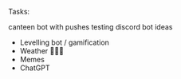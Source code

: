 Tasks:

canteen bot with pushes
testing
discord bot ideas
- Levelling bot / gamification
- Weather 🤷🏼‍♂️
- Memes
- ChatGPT